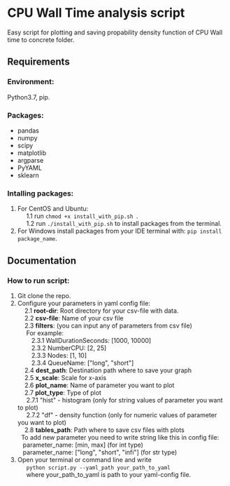 # CPU Wall Time analysis script

Easy script for plotting and saving propability density function of CPU Wall time to concrete folder.

## Requirements
  ### Environment: 
  Python3.7, pip.
  ### Packages: 
  * pandas
  * numpy
  * scipy
  * matplotlib
  * argparse
  * PyYAML
  * sklearn
  ### Intalling packages:
  1. For CentOS and Ubuntu:<br/>
  &nbsp;&nbsp;&nbsp;&nbsp; 1.1 run ```chmod +x install_with_pip.sh ```.<br/>
  &nbsp;&nbsp;&nbsp;&nbsp; 1.2 run ```./install_with_pip.sh``` to install packages from the terminal.<br/>
  2. For Windows install packages from your IDE terminal with: ```pip install package_name```.
  

## Documentation
  ### How to run script:<br/>
  1. Git clone the repo.<br/>
  2. Configure your parameters in yaml config file:<br/>
  &nbsp;&nbsp;&nbsp;&nbsp;2.1 **root-dir**: Root directory for your csv-file with data.<br/>
  &nbsp;&nbsp;&nbsp;&nbsp;2.2 **csv-file**: Name of your csv file<br/>
  &nbsp;&nbsp;&nbsp;&nbsp;2.3 **filters**: (you can input any of parameters from csv file) <br/>
  &nbsp;&nbsp;&nbsp;&nbsp; For example:<br/>
  &nbsp;&nbsp;&nbsp;&nbsp;&nbsp;&nbsp;&nbsp;&nbsp;2.3.1 WallDurationSeconds: [1000, 10000] <br/>
  &nbsp;&nbsp;&nbsp;&nbsp;&nbsp;&nbsp;&nbsp;&nbsp;2.3.2 NumberCPU: [2, 25] <br/>
  &nbsp;&nbsp;&nbsp;&nbsp;&nbsp;&nbsp;&nbsp;&nbsp;2.3.3 Nodes: [1, 10] <br/>
  &nbsp;&nbsp;&nbsp;&nbsp;&nbsp;&nbsp;&nbsp;&nbsp;2.3.4 QueueName: ["long", "short"] <br/>
  &nbsp;&nbsp;&nbsp;&nbsp;2.4 **dest_path**: Destination path where to save your graph <br/>
  &nbsp;&nbsp;&nbsp;&nbsp;2.5 **x_scale**: Scale for x-axis <br/>
  &nbsp;&nbsp;&nbsp;&nbsp;2.6 **plot_name**: Name of parameter you want to plot <br/>
  &nbsp;&nbsp;&nbsp;&nbsp;2.7 **plot_type**: Type of plot <br/>
  &nbsp;&nbsp;&nbsp;&nbsp;&nbsp;2.7.1 "hist" - histogram (only for string values of parameter you want to plot)<br/>
  &nbsp;&nbsp;&nbsp;&nbsp;&nbsp;2.7.2 "df" - density function (only for numeric values of parameter you want to plot)<br/>
  &nbsp;&nbsp;&nbsp;&nbsp;2.8 **tables_path**: Path where to save csv files with plots <br/>
  &nbsp;&nbsp;To add new parameter you need to write string like this in config file: <br/>
  &nbsp;&nbsp;&nbsp;parameter_name: [min, max] (for int type) <br/>
  &nbsp;&nbsp;&nbsp;parameter_name: ["long", "short", "infi"] (for str type)
  3. Open your terminal or command line and write <br/>  &nbsp;&nbsp;&nbsp;&nbsp; ```python script.py --yaml_path your_path_to_yaml``` <br/> &nbsp;&nbsp;&nbsp;&nbsp; where your_path_to_yaml is path to your yaml-config file.<br/>
